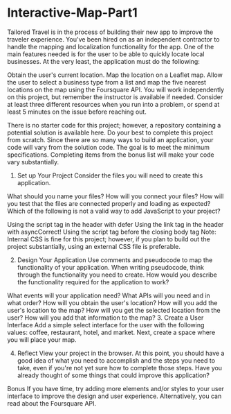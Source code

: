 # Interactive-Map-Part1

Tailored Travel is in the process of building their new app to improve the traveler experience. You've been hired on as an independent contractor to handle the mapping and localization functionality for the app. One of the main features needed is for the user to be able to quickly locate local businesses. At the very least, the application must do the following:

Obtain the user's current location.
Map the location on a Leaflet map.
Allow the user to select a business type from a list and map the five nearest locations on the map using the Foursquare API.
You will work independently on this project, but remember the instructor is available if needed. Consider at least three different resources when you run into a problem, or spend at least 5 minutes on the issue before reaching out.

There is no starter code for this project; however, a repository containing a potential solution is available here. Do your best to complete this project from scratch. Since there are so many ways to build an application, your code will vary from the solution code. The goal is to meet the minimum specifications. Completing items from the bonus list will make your code vary substantially.

1. Set up Your Project
Consider the files you will need to create this application.

What should you name your files?
How will you connect your files?
How will you test that the files are connected properly and loading as expected?
Which of the following is not a valid way to add JavaScript to your project?

Using the script tag in the header with defer
Using the link tag in the header with asyncCorrect!
Using the script tag before the closing body tag
Note: Internal CSS is fine for this project; however, if you plan to build out the project substantially, using an external CSS file is preferable.

2. Design Your Application
Use comments and pseudocode to map the functionality of your application. When writing pseudocode, think through the functionality you need to create. How would you describe the functionality required for the application to work?

What events will your application need?
What APIs will you need and in what order?
How will you obtain the user's location?
How will you add the user's location to the map?
How will you get the selected location from the user?
How will you add that information to the map?
3. Create a User Interface
Add a simple select interface for the user with the following values: coffee, restaurant, hotel, and market. Next, create a space where you will place your map.

4. Reflect
View your project in the browser. At this point, you should have a good idea of what you need to accomplish and the steps you need to take, even if you're not yet sure how to complete those steps. Have you already thought of some things that could improve this application?

Bonus
If you have time, try adding more elements and/or styles to your user interface to improve the design and user experience. Alternatively, you can read about the Foursquare API.

